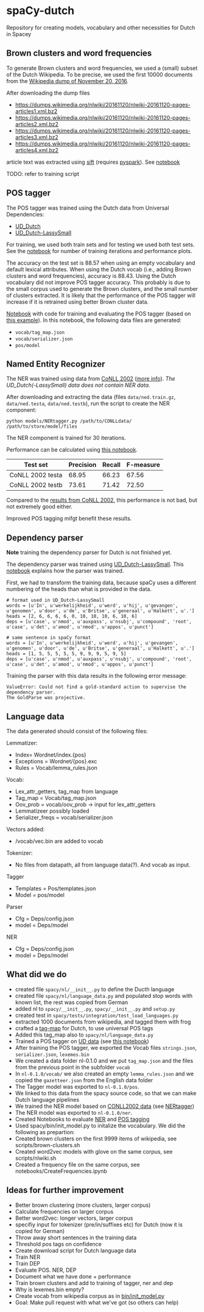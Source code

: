 # spaCy-dutch
Repository for creating models, vocabulary and other necessities for Dutch in Spacey

## Brown clusters and word frequencies

To generate Brown clusters and word frequencies, we used a (small) subset of the
Dutch Wikipedia. To be precise, we used the first 10000 documents from the
[Wikipedia dump of November 20, 2016](https://dumps.wikimedia.org/nlwiki/20161120/).

After downloading the dump files
* https://dumps.wikimedia.org/nlwiki/20161120/nlwiki-20161120-pages-articles1.xml.bz2
* https://dumps.wikimedia.org/nlwiki/20161120/nlwiki-20161120-pages-articles2.xml.bz2
* https://dumps.wikimedia.org/nlwiki/20161120/nlwiki-20161120-pages-articles3.xml.bz2
* https://dumps.wikimedia.org/nlwiki/20161120/nlwiki-20161120-pages-articles4.xml.bz2

article text was extracted using [sift](https://github.com/wikilinks/sift) (requires
[pyspark](http://spark.apache.org/docs/0.9.0/python-programming-guide.html)).
See [notebook](https://github.com/nlesc-sherlock/spaCy-dutch/blob/master/notebooks/extract%20wikipedia%20dump.ipynb)

TODO: refer to training script

## POS tagger

The POS tagger was trained using the Dutch data from Universal Dependencies:
* [UD_Dutch](https://github.com/UniversalDependencies/UD_Dutch)
* [UD_Dutch-LassySmall](https://github.com/UniversalDependencies/UD_Dutch-LassySmall)

For training, we used both train sets and for testing we used both test sets.
See the [notebook](https://github.com/nlesc-sherlock/spaCy-dutch/blob/master/notebooks/Dutch%20tagger%20UD%20data.ipynb)
for number of training iterations and performance plots.

The accuracy on the test set is 88.57 when using an empty vocabulary and default
lexical attributes. When using the
Dutch vocab (i.e., adding Brown clusters and word frequencies), accuracy is 88.43.
Using the Dutch vocabulary did not improve POS tagger accuracy. This probably is
due to the small corpus used to generate the Brown clusters, and the small number of
clusters extracted. It is likely that the performance of the POS tagger will
increase if it is retrained using better Brown cluster data.

[Notebook](https://github.com/nlesc-sherlock/spaCy-dutch/blob/master/notebooks/Dutch%20tagger%20UD%20data.ipynb)
with code for training and evaluating the POS tagger (based on
[this example](https://github.com/explosion/spaCy/blob/master/examples/training/train_tagger.py)).
In this notebook, the following data files are generated:

* `vocab/tag_map.json`
* `vocab/serializer.json`
* `pos/model`

## Named Entity Recognizer

The NER was trained using data from [CoNLL 2002](http://www.cnts.ua.ac.be/conll2002/ner.tgz)
([more info](http://www.cnts.ua.ac.be/conll2002/ner/)). *The UD_Dutch(-LassySmall) data does
not contain NER data.*

After downloading and extracting the data (files `data/ned.train.gz`, `data/ned.testa`,
`data/ned.testb`), run the script to create the NER component:
```
python models/NERtagger.py /path/to/CONLLdata/ /path/to/store/model/files
```

The NER component is trained for 30 iterations.

Performance can be calculated using [this
notebook](https://github.com/nlesc-sherlock/spaCy-dutch/blob/master/notebooks/EvaluateNER.ipynb).

Test set | Precision | Recall | F-measure
--- | --- | --- | ---
CoNLL 2002 testa | 68.95 | 66.23 | 67.56
CoNLL 2002 testb | 73.61 | 71.42 | 72.50

Compared to the [results from CoNLL 2002](http://www.cnts.ua.ac.be/conll2002/ner/),
this performance is not bad, but not extremely good either.

Improved POS tagging mifgt benefit these results.

## Dependency parser

**Note** training the dependency parser for Dutch is not finished yet.

The dependency parser was trained using [UD_Dutch-LassySmall](https://github.com/UniversalDependencies/UD_Dutch-LassySmall).
This [notebook](https://github.com/nlesc-sherlock/spaCy-dutch/blob/master/notebooks/train%20dutch%20dependency%20parser.ipynb)
explains how the parser was trained.

First, we had to transform the training data, because spaCy uses a different numbering
of the heads than what is provided in the data.

```
# format used in UD_Dutch-LassySmall
words = [u'In', u'werkelijkheid', u'werd', u'hij', u'gevangen', u'genomen', u'door', u'de', u'Britse', u'generaal', u'Halkett', u'.']
heads = [2, 6, 6, 6, 6, 0, 10, 10, 10, 6, 10, 6]
deps = [u'case', u'nmod', u'auxpass', u'nsubj', u'compound', 'root', u'case', u'det', u'amod', u'nmod', u'appos', u'punct']

# same sentence in spaCy format
words = [u'In', u'werkelijkheid', u'werd', u'hij', u'gevangen', u'genomen', u'door', u'de', u'Britse', u'generaal', u'Halkett', u'.']
heads = [1, 5, 5, 5, 5, 5, 9, 9, 9, 5, 9, 5]
deps = [u'case', u'nmod', u'auxpass', u'nsubj', u'compound', 'root', u'case', u'det', u'amod', u'nmod', u'appos', u'punct']
```
Training the parser with this data results in the following error message:

```
ValueError: Could not find a gold-standard action to supervise the dependency parser.
The GoldParse was projective.
```

## Language data
The data generated should consist of the following files:

Lemmatizer:
*	Index= Wordnet/index.{pos}
*	Exceptions = Wordnet/{pos}.exc
*	Rules = Vocab/lemma_rules.json

Vocab:
*	Lex_attr_getters, tag_map from language
*	Tag_map = Vocab/tag_map.json
*	Oov_prob = vocab/oov_prob -> input for lex_attr_getters
*	Lemmatizeer possibly loaded
*	Serializer_freqs = vocab/serializer.json

Vectors added:
*	/vocab/vec.bin are added to vocab

Tokenizer:
*	No files from datapath, all from language data(?). And vocab as input.

Tagger
*	Templates = Pos/templates.json
*	Model = pos/model

Parser
*	Cfg = Deps/config.json
*	model = Deps/model

NER
*	Cfg = Deps/config.json
* model = Deps/model

## What did we do
* created file `spacy/nl/__init__.py` to define the Ducth language
* created file `spacy/nl/language_data.py` and populated stop words with known list, the rest was copied from German
* added nl to `spacy/__init__.py`, `spacy/__init__.py` and `setup.py`
* created test in `spacy/tests/integration/test_load_languages.py`
* extracted 1000 documents from wikipedia, and tagged them with frog
* crafted a [tag-map](https://github.com/nlesc-sherlock/spaCy-dutch/blob/master/data/nl-0.1.0/vocab/tag_map.json) for Dutch, to use universal POS tags
* Added this tag_map also to `spacy/nl/language_data.py`
* Trained a POS tagger on [UD data](https://github.com/UniversalDependencies/UD_Dutch) (see [this notebook](https://github.com/nlesc-sherlock/spaCy-dutch/blob/master/notebooks/Dutch%20tagger%20UD%20data.ipynb))
* After training the POS tagger, we exported the Vocab files `strings.json`, `serializer.json`, `lexemes.bin`
* We created a data folder nl-0.1.0 and we put `tag_map.json` and the files from the previous point in the subfolder `vocab`
* In `nl-0.1.0/vocab/` we also created an empty `lemma_rules.json` and we copied the `gazetteer.json` from the English data folder
* The Tagger model was exported to `nl-0.1.0/pos`.
* We linked to this data from the spacy source code, so that we can make Dutch language pipelines
* We trained the NER model based on [CONLL2002 data](http://www.cnts.ua.ac.be/conll2002/ner/) (see [NERtagger](https://github.com/nlesc-sherlock/spaCy-dutch/tree/master/models))
* The NER model was exported to `nl-0.1.0/ner`.
* Created Notebooks to evaluate [NER](https://github.com/nlesc-sherlock/spaCy-dutch/blob/master/notebooks/EvaluateNER.ipynb) and [POS tagging](https://github.com/nlesc-sherlock/spaCy-dutch/blob/master/notebooks/EvaluateTagger.ipynb)
* Used spacy/bin/init_model.py to initalize the vocabulary. We did the following as prepartion:
 * Created brown clusters on the first 9999 items of wikipedia, see scripts/brown-clusters.sh
 * Created word2vec models with glove on the same corpus, see scripts/nlwiki.sh
 * Created a frequency file on the same corpus, see notebooks/CreateFrequencies.ipynb


## Ideas for further improvement
* Better brown clustering (more clusters, larger corpus)
* Calculate frequencies on larger corpus
* Better word2vec: longer vectors, larger corpus
* specifiy input for tokenizer (pre/in/suffixes etc) for Dutch (now it is copied for German)
* Throw away short sentences in the training data
* Threshold pos tags on confidence
* Create download script for Dutch language data
* Train NER
* Train DEP
* Evaluate POS. NER, DEP
* Document what we have done + performance
* Train brown clusters and add to training of tagger, ner and dep
* Why is lexemes.bin empty?
* Create vocab from wikipedia corpus as in [bin/init_model.py](https://github.com/nlesc-sherlock/spaCy/blob/master/bin/init_model.py)
* Goal: Make pull request with what we've got (so others can help)
